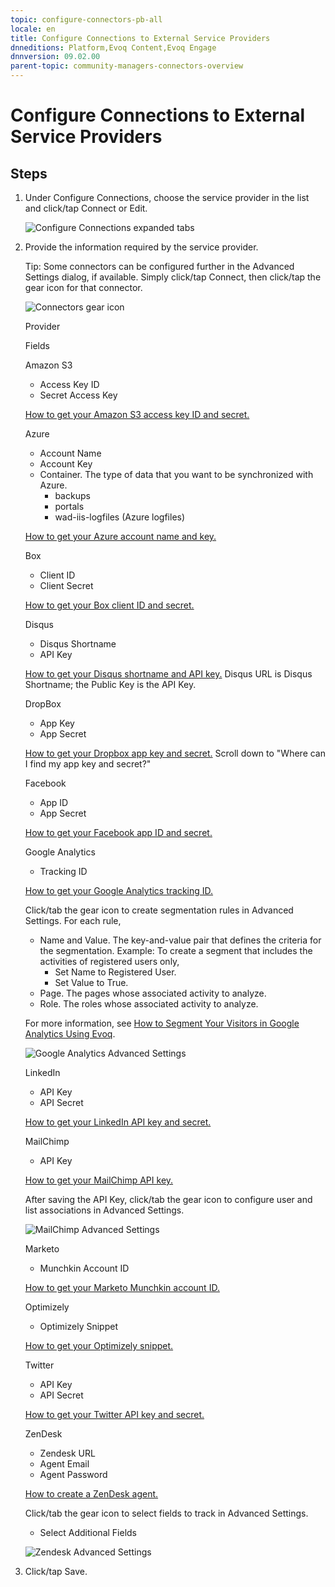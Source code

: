 ```yaml
---
topic: configure-connectors-pb-all
locale: en
title: Configure Connections to External Service Providers
dnneditions: Platform,Evoq Content,Evoq Engage
dnnversion: 09.02.00
parent-topic: community-managers-connectors-overview
---
```


# Configure Connections to External Service Providers

## Steps

1.  Under Configure Connections, choose the service provider in the list and click/tap Connect or Edit.
    
      
    
    ![Configure Connections expanded tabs](img/scr-pbarSettings-Connectors.gif)
    
      
    
2.  Provide the information required by the service provider.
    
    Tip: Some connectors can be configured further in the Advanced Settings dialog, if available. Simply click/tap Connect, then click/tap the gear icon for that connector.
    
      
    
    ![Connectors gear icon](img/scr-pbarSettings-Connectors-Zendesk-gear.png)
    
      
    
    Provider
    
    Fields
    
    Amazon S3
    
    *   Access Key ID
    *   Secret Access Key
    
    [How to get your Amazon S3 access key ID and secret.](http://docs.aws.amazon.com/AWSSimpleQueueService/latest/SQSGettingStartedGuide/AWSCredentials.html)
    
    Azure
    
    *   Account Name
    *   Account Key
    *   Container. The type of data that you want to be synchronized with Azure.
        *   backups
        *   portals
        *   wad-iis-logfiles (Azure logfiles)
    
    [How to get your Azure account name and key.](https://azure.microsoft.com/en-us/documentation/articles/storage-create-storage-account/#create-a-storage-account)
    
    Box
    
    *   Client ID
    *   Client Secret
    
    [How to get your Box client ID and secret.](https://app.box.com/developers/services)
    
    Disqus
    
    *   Disqus Shortname
    *   API Key
    
    [How to get your Disqus shortname and API key.](http://disqus.com/api/applications/) Disqus URL is Disqus Shortname; the Public Key is the API Key.
    
    DropBox
    
    *   App Key
    *   App Secret
    
    [How to get your Dropbox app key and secret.](https://www.dropbox.com/developers/support) Scroll down to "Where can I find my app key and secret?"
    
    Facebook
    
    *   App ID
    *   App Secret
    
    [How to get your Facebook app ID and secret.](https://developers.facebook.com/docs/apps/register)
    
    Google Analytics
    
    *   Tracking ID
    
    [How to get your Google Analytics tracking ID.](https://support.google.com/analytics/answer/1032385)
    
    Click/tab the gear icon to create segmentation rules in Advanced Settings. For each rule,
    
    *   Name and Value. The key-and-value pair that defines the criteria for the segmentation. Example: To create a segment that includes the activities of registered users only,
        *   Set Name to Registered User.
        *   Set Value to True.
    *   Page. The pages whose associated activity to analyze.
    *   Role. The roles whose associated activity to analyze.
    
    For more information, see [How to Segment Your Visitors in Google Analytics Using Evoq](http://www.dnnsoftware.com/blog/how-to-segment-your-visitors-in-google-analytics-using-evoq).
    
      
    
    ![Google Analytics Advanced Settings](img/scr-pbarSettings-Connectors-GoogleAnalyticsAdvSettings.png)
    
      
    
    LinkedIn
    
    *   API Key
    *   API Secret
    
    [How to get your LinkedIn API key and secret.](https://developer.linkedin.com/docs/oauth2)
    
    MailChimp
    
    *   API Key
    
    [How to get your MailChimp API key.](http://kb.mailchimp.com/integrations/api-integrations/about-api-keys)
    
    After saving the API Key, click/tab the gear icon to configure user and list associations in Advanced Settings.
    
      
    
    ![MailChimp Advanced Settings](img/scr-pbarSettings-Connectors-MailChimpAdvSettings.png)
    
      
    
    Marketo
    
    *   Munchkin Account ID
    
    [How to get your Marketo Munchkin account ID.](http://docs.marketo.com/display/public/DOCS/Add+Munchkin+Tracking+Code+to+Your+Website)
    
    Optimizely
    
    *   Optimizely Snippet
    
    [How to get your Optimizely snippet.](https://help.optimizely.com/Set_Up_Optimizely/Implement_the_Optimizely_snippet#2._Retrieve_the_snippet)
    
    Twitter
    
    *   API Key
    *   API Secret
    
    [How to get your Twitter API key and secret.](https://dev.twitter.com/oauth/overview)
    
    ZenDesk
    
    *   Zendesk URL
    *   Agent Email
    *   Agent Password
    
    [How to create a ZenDesk agent.](https://support.zendesk.com/hc/en-us/articles/203661986-Adding-end-users-agents-and-administrators)
    
    Click/tab the gear icon to select fields to track in Advanced Settings.
    
    *   Select Additional Fields
    
      
    
    ![Zendesk Advanced Settings](img/scr-pbarSettings-Connectors-ZendeskAdvSettings.png)
    
      
    
3.  Click/tap Save.